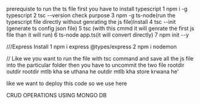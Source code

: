 prerequiste to run the ts file first you have to install typescript 
1 npm i -g typescript
2 tsc --version check purpose 
3 npm -g ts-node(run the typescript file directly without genrating the js file)Install
4 tsc --init (generate ts config json file)
5 tsc (with this cmmd it will genrate the first js file than it will run)
6 ts-node app.ts(it will convert directly)
7 npm init --y

///Express Install 
1 npm i express @types/express
2 npm i nodemon 

// Like we you want to run the file with tsc command and save all the js file into the particular folder then you have to uncommit the two file rootdir outdir rootdir mtlb kha se uthana he outdir mtlb kha store krwana he' 

like we want to deploy this code so we use here 

CRUD OPERATIONS USING MONGO DB


